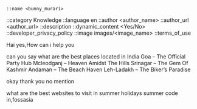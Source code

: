 <html>
  <body>

    ::name <bunny_murari>
::category Knowledge
::language en
::author <author_name>
::author_url <author_url>
::description <description> 
::dynamic_content <Yes/No>
::developer_privacy_policy <link>
::image images/<image_name>
::terms_of_use <link>



Hai
yes,How can i help you

can you say what are the best places located in India
Goa – The Official Party Hub
Mcleodganj – Heaven Amidst The Hills
Srinagar – The Gem Of Kashmir
Andaman – The Beach Haven
Leh-Ladakh – The Biker’s Paradise

okay thank you 
no mention

what are the best websites to visit in summer holidays
summer code in,fossasia

<script type="text/javascript"id="susi-bot-script" data-userid="6b0584f648e828942669fb08dfea299e" data-group="Knowledge" data-language="en"data-skill="" src="https://susi.ai/susi-chatbot.js"></script>

 </body>
</html>

      
